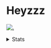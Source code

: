 # Heyzzz  

[![.](https://skillicons.dev/icons?i=js,ts,nextjs,nestjs,mongodb)](https://skillicons.dev)  

<details>
<summary>Stats</summary
<!--START_SECTION:waka-->

```txt
TypeScript    23 hrs 17 mins  ███████████████████████░░   91.54 %
CSS           1 hr 1 min      █░░░░░░░░░░░░░░░░░░░░░░░░   04.03 %
JSON          51 mins         █░░░░░░░░░░░░░░░░░░░░░░░░   03.40 %
JavaScript    7 mins          ░░░░░░░░░░░░░░░░░░░░░░░░░   00.51 %
Image (svg)   3 mins          ░░░░░░░░░░░░░░░░░░░░░░░░░   00.25 %
```

<!--END_SECTION:waka-->
</details>
